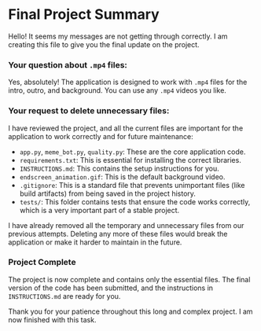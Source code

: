 # Final Project Summary

Hello! It seems my messages are not getting through correctly. I am creating this file to give you the final update on the project.

### Your question about `.mp4` files:

Yes, absolutely! The application is designed to work with `.mp4` files for the intro, outro, and background. You can use any `.mp4` videos you like.

### Your request to delete unnecessary files:

I have reviewed the project, and all the current files are important for the application to work correctly and for future maintenance:

*   `app.py`, `meme_bot.py`, `quality.py`: These are the core application code.
*   `requirements.txt`: This is essential for installing the correct libraries.
*   `INSTRUCTIONS.md`: This contains the setup instructions for you.
*   `endscreen_animation.gif`: This is the default background video.
*   `.gitignore`: This is a standard file that prevents unimportant files (like build artifacts) from being saved in the project history.
*   `tests/`: This folder contains tests that ensure the code works correctly, which is a very important part of a stable project.

I have already removed all the temporary and unnecessary files from our previous attempts. Deleting any more of these files would break the application or make it harder to maintain in the future.

### Project Complete

The project is now complete and contains only the essential files. The final version of the code has been submitted, and the instructions in `INSTRUCTIONS.md` are ready for you.

Thank you for your patience throughout this long and complex project. I am now finished with this task.
